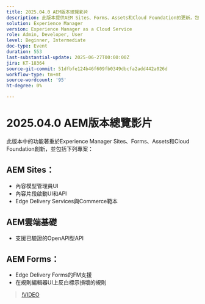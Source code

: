 ```yaml
---
title: 2025.04.0 AEM版本總覽影片
description: 此版本提供AEM Sites、Forms、Assets和Cloud Foundation的更新，包括新的UI、Edge Delivery支援和OpenAPI驗證。
solution: Experience Manager
version: Experience Manager as a Cloud Service
role: Admin, Developer, User
level: Beginner, Intermediate
doc-type: Event
duration: 553
last-substantial-update: 2025-06-27T00:00:00Z
jira: KT-18364
source-git-commit: 51dfbfe124b46f609fb0349dbcfa2add442a026d
workflow-type: tm+mt
source-wordcount: '95'
ht-degree: 0%

---
```



# 2025.04.0 AEM版本總覽影片

此版本中的功能著重於Experience Manager Sites、Forms、Assets和Cloud Foundation創新，並包括下列專案：

## AEM Sites：

* 內容模型管理員UI
* 內容片段啟動UI和API
* Edge Delivery Services&#x200B;與Commerce範本

## AEM雲端基礎

* 支援已驗證的OpenAPI型API

## AEM Forms：

* Edge Delivery Forms的FM支援
* 在規則編輯器UI上反白標示損壞的規則

>[!VIDEO](https://video.tv.adobe.com/v/3464013/?learn=on&enablevpops&captions=chi_hant)
